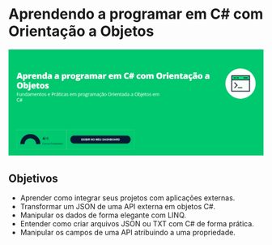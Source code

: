 
<h1>Aprendendo a programar em C# com Orientação a Objetos</h1>

![imagem](img/img1.png)

<h2>Objetivos</h2>

<ul>
<li>
Aprender como integrar seus projetos com aplicações externas.
</li>
<li>
Transformar um JSON de uma API externa em objetos C#.
</li>
<li>
Manipular os dados de forma elegante com LINQ.
</li>

<li>
Entender como criar arquivos JSON ou TXT com C# de forma prática.
</li>
<li>
Manipular os campos de uma API atribuindo a uma propriedade.
</li>
</ul>